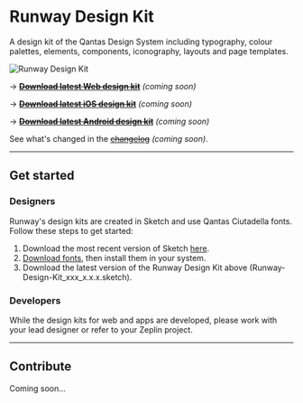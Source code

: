 # Runway Design Kit
A design kit of the Qantas Design System including typography, colour palettes, elements, components, iconography, layouts and page templates.

![Runway Design Kit](https://user-images.githubusercontent.com/479470/35488925-dacdf8aa-04e3-11e8-82d1-e0d8539f7789.png)

<span>&#8594;</span> ~~**[Download latest Web design kit](http:// "Coming soon")**~~ *(coming soon)*

<span>&#8594;</span> ~~**[Download latest iOS design kit](http:// "Coming soon")**~~ *(coming soon)*

<span>&#8594;</span> ~~**[Download latest Android design kit](http:// "Coming soon")**~~ *(coming soon)*

See what's changed in the ~~[changelog](http:// "Coming soon")~~ *(coming soon)*.

---

## Get started

### Designers

Runway's design kits are created in Sketch and use Qantas Ciutadella fonts. Follow these steps to get started:

1. Download the most recent version of Sketch [here](https://www.sketchapp.com/).
2. [Download fonts](https://www.dropbox.com/sh/2f2hc9xy0e3dzgc/AAAf4rQp-6cBk3zYa6LnMQosa?dl=0), then install them in your system.
3. Download the latest version of the Runway Design Kit above (Runway-Design-Kit_xxx_x.x.x.sketch).

### Developers

While the design kits for web and apps are developed, please work with your lead designer or refer to your Zeplin project.

---

## Contribute

Coming soon...
